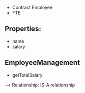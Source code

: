 - Contract Employee
- FTE

## Properties:
- name
- salary

## EmployeeManagement
- getTotalSalary

--> Relationship: IS-A relationship